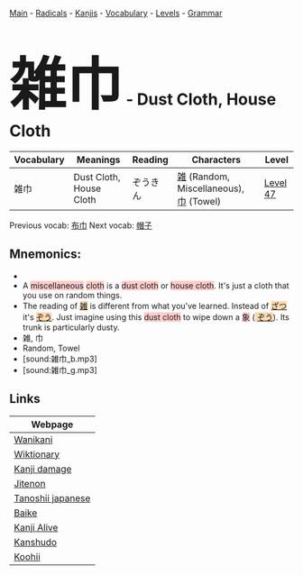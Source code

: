 <style> bigfont {font-size: 100px}</style>
[Main](../README.md) -
[Radicals](../radicals.md) -
[Kanjis](../kanjis.md) -
[Vocabulary](../vocabulary.md) -
[Levels](../levels.md) -
[Grammar](../grammar.md)
# <bigfont> 雑巾</bigfont> - Dust Cloth, House Cloth 

| Vocabulary | Meanings | Reading | Characters | Level |
| --- | --- | --- | --- | --- |
| 雑巾 | Dust Cloth, House Cloth | ぞうきん |  [雑](../kanjis/雑.md) (Random, Miscellaneous), [巾](../kanjis/巾.md) (Towel) | [Level 47](../levels/wk_level47.md) |

Previous vocab: [布巾](布巾.md) Next vocab: [帽子](帽子.md) 

## Mnemonics:

* 
* A <span style="background-color:#ffcccb"> miscellaneous</span> <span style="background-color:#ffcccb"> cloth</span> is a <span style="background-color:#ffcccb"> dust cloth</span> or <span style="background-color:#ffcccb"> house cloth</span>. It's just a cloth that you use on random things.
* The reading of <span style="background-color:#fed8b1"> [雑](https://jisho.org/search/雑)</span> is different from what you've learned. Instead of <span style="background-color:#fed8b1"> [ざつ](https://jisho.org/search/ざつ)</span> it's <span style="background-color:#fed8b1"> [ぞう](https://jisho.org/search/ぞう)</span>. Just imagine using this <span style="background-color:#ffcccb"> dust cloth</span> to wipe down a <span style="background-color:#ffcccb"> 象</span> (<span style="background-color:#fed8b1"> [ぞう](https://jisho.org/search/ぞう)</span>). Its trunk is particularly dusty.
* 雑, 巾
* Random, Towel
* [sound:雑巾_b.mp3]
* [sound:雑巾_g.mp3]


## Links 

| Webpage |
| --- |
| [Wanikani          ](https://www.wanikani.com/kanji/雑巾) |
| [Wiktionary        ](https://en.wiktionary.org/wiki/雑巾) |
| [Kanji damage      ](http://www.kanjidamage.com/kanji/search?utf8=✓&q=雑巾) |
| [Jitenon           ](https://jitenon.com/kanji/雑巾) |
| [Tanoshii japanese ](https://www.tanoshiijapanese.com/dictionary/kanji.cfm?k=雑巾) |
| [Baike             ](https://baike.baidu.com/item/雑巾) |
| [Kanji Alive       ](https://app.kanjialive.com/雑巾) |
| [Kanshudo          ](https://www.kanshudo.com/searchmn?q=雑巾) |
| [Koohii            ](https://kanji.koohii.com/study/kanji/雑巾) |
